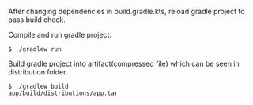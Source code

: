After changing dependencies in build.gradle.kts, reload gradle project to pass build check.

Compile and run gradle project.
```code
$ ./gradlew run
```

Build gradle project into artifact(compressed file) which can be seen in distribution folder.
```code
$ ./gradlew build
app/build/distributions/app.tar
```

